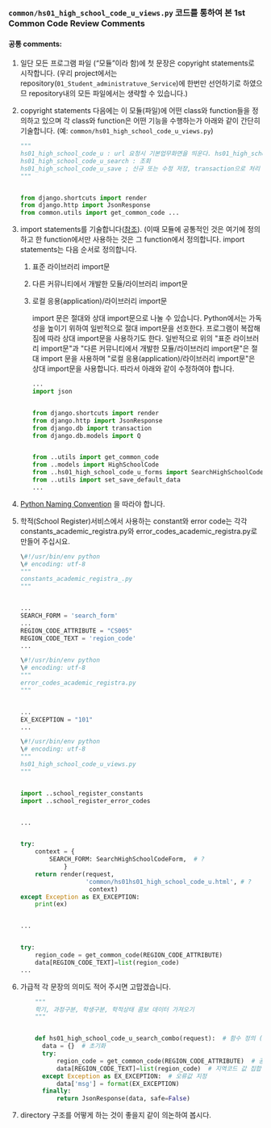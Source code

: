 ### <code>common/hs01_high_school_code_u_views.py</code> 코드를 통하여 본 1st Common Code Review Comments

#### 공통 comments:

1.	일단 모든 프로그램 파일 (“모듈”이라 함)에 첫 문장은 copyright statements로 시작합니다. (우리 project에서는 repository(<code>01_Student_administratuve_Service</code>)에 한번만 선언하기로 하였으므 repository내의 모든 파일에서는 생략할 수 있습니다.)

2.	copyright statements 다음에는 이 모듈(파일)에 어떤 class와 function들을 정의하고 있으며 각 class와 function은 어떤 기능을 수행하는가 아래와 같이 간단히 기술합니다. (예: <code>common/hs01_high_school_code_u_views.py</code>\)

	```Python
	"""
	hs01_high_school_code_u : url 요청시 기본업무화면을 띄운다. hs01_high_school_code_u_search_combo : 학기, 과정구분, 학생구분, 학적상태 콤보 데이터 가져오기
	hs01_high_school_code_u_search : 조회
	hs01_high_school_code_u_save ; 신규 또는 수정 저장, transaction으로 처리 hs01_high_school_code_u_delete : 삭제, transaction으로 처리
	"""


	from django.shortcuts import render
	from django.http import JsonResponse
	from common.utils import get_common_code ...
	```

3.	import statements를 기술합니다([참조](PEP8Tutorial.md/#import)). (이때 모듈에 공통적인 것은 여기에 정의하고 한 function에서만 사용하는 것은 그 function에서 정의합니다. import statements는 다음 순서로 정의합니다.

	1.	표준 라이브러리 import문
	2.	다른 커뮤니티에서 개발한 모듈/라이브러리 import문
	3.	로컬 응용(application)/라이브러리 import문

		import 문은 절대와 상대 import문으로 나눌 수 있습니다. Python에서는 가독성을 높이기 위하여 일반적으로 절대 import문을 선호한다. 프로그램이 복잡해 짐에 따라 상대 import문을 사용하기도 한다. 일반적으로 위의 "표준 라이브러리 import문"과 "다른 커뮤니티에서 개발한 모듈/라이브러리 import문"은 절대 import 문을 사용하며 "로컬 응용(application)/라이브러리 import문"은 상대 import문을 사용합니다. 따라서 아래와 같이 수정하여야 합니다.

		```Python
		...
		import json


		from django.shortcuts import render
		from django.http import JsonResponse
		from django.db import transaction
		from django.db.models import Q


		from ..utils import get_common_code
		from ..models import HighSchoolCode
		from ..hs01_high_school_code_u_forms import SearchHighSchoolCodeForm
		from ..utils import set_save_default_data
		...
		```

4.	[Python Naming Convention](PEP8Tutorial.md/#naming) 을 따라야 합니다.

5.	학적(School Register)서비스에서 사용하는 constant와 error code는 각각 constants_academic_registra.py와 error_codes_academic_registra.py로 만들어 주십시요.

	```Python
	\#!/usr/bin/env python
	\# encoding: utf-8
	"""
	constants_academic_registra_.py
	"""


	...
	SEARCH_FORM = 'search_form'
	...
	REGION_CODE_ATTRIBUTE = "CS005"
	REGION_CODE_TEXT = 'region_code'
	...


	```

	```Python
	\#!/usr/bin/env python
	\# encoding: utf-8
	"""
	error_codes_academic_registra.py
	"""


	...
	EX_EXCEPTION = "101"
	...


	```

	```Python
	\#!/usr/bin/env python
	\# encoding: utf-8
	"""
	hs01_high_school_code_u_views.py
	"""


	import ..school_register_constants
	import ..school_register_error_codes


	...


	try:
	    context = {
	        SEARCH_FORM: SearchHighSchoolCodeForm,  # ?
	            }
	    return render(request,
	                  'common/hs01hs01_high_school_code_u.html', # ?
	                   context)
	except Exception as EX_EXCEPTION:
	    print(ex)


	...


	try:
	    region_code = get_common_code(REGION_CODE_ATTRIBUTE)
	    data[REGION_CODE_TEXT]=list(region_code)
	...


	```

6.	가급적 각 문장의 의미도 적어 주시면 고맙겠습니다.

	```Python
	    """
	    학기, 과정구분, 학생구분, 학적상태 콤보 데이터 가져오기
	    """


	    def hs01_high_school_code_u_search_combo(request):  # 함수 정의 (?)
	      data = {}  # 초기화
	      try:
	          region_code = get_common_code(REGION_CODE_ATTRIBUTE)  # 공통코드 테이블에서 지역코드 가져오기
	          data[REGION_CODE_TEXT]=list(region_code)  # 지역코드 값 집합
	      except Exception as EX_EXCEPTION:  # 오류값 지정
	          data['msg'] = format(EX_EXCEPTION)
	      finally:
	          return JsonResponse(data, safe=False)
	```

7.	directory 구조를 어떻게 하는 것이 좋을지 같이 의논하여 봅시다.
